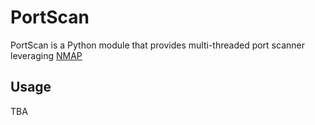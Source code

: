 # PortScan

PortScan is a Python module that provides multi-threaded port scanner leveraging [NMAP](https://nmap.org)

## Usage
TBA
